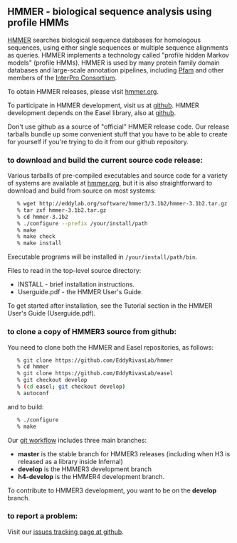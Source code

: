 ## HMMER - biological sequence analysis using profile HMMs

[HMMER](http://hmmer.org) searches biological sequence databases for homologous sequences,
using either single sequences or multiple sequence alignments as
queries. HMMER implements a technology called "profile hidden Markov
models" (profile HMMs). HMMER is used by many protein family domain
databases and large-scale annotation pipelines, including
[Pfam](http://pfam.xfam.org) and other members of the
[InterPro Consortium](http://www.ebi.ac.uk/interpro/).

To obtain HMMER releases, please visit [hmmer.org](http://hmmer.org).

To participate in HMMER development, visit us at
[github](https://github.com/EddyRivasLab/hmmer).  HMMER development
depends on the Easel library, also at
[github](https://github.com/EddyRivasLab/easel).

Don't use github as a source of "official" HMMER release code.  Our
release tarballs bundle up some convenient stuff that you have to be
able to create for yourself if you're trying to do it from our github
repository.


### to download and build the current source code release:

Various tarballs of pre-compiled executables and source code for a
variety of systems are available at [hmmer.org](http://hmmer.org), but
it is also straightforward to download and build from source on most
systems:

```bash
   % wget http://eddylab.org/software/hmmer3/3.1b2/hmmer-3.1b2.tar.gz
   % tar zxf hmmer-3.1b2.tar.gz
   % cd hmmer-3.1b2
   % ./configure --prefix /your/install/path
   % make
   % make check
   % make install
``` 

Executable programs will be installed in `/your/install/path/bin`.

Files to read in the top-level source directory:
   * INSTALL - brief installation instructions.
   * Userguide.pdf - the HMMER User's Guide.
 
To get started after installation, see the Tutorial section in the
HMMER User's Guide (Userguide.pdf).



### to clone a copy of HMMER3 source from github:

You need to clone both the HMMER and Easel repositories, as follows:

```bash
   % git clone https://github.com/EddyRivasLab/hmmer
   % cd hmmer
   % git clone https://github.com/EddyRivasLab/easel
   % git checkout develop
   % (cd easel; git checkout develop)
   % autoconf
```

and to build:

```bash
   % ./configure
   % make
```

Our [git workflow](https://github.com/EddyRivasLab/hmmer/wiki/Git-workflow)
includes three main branches:

 * **master** is the stable branch for HMMER3 releases (including when
   H3 is released as a library inside Infernal)
 * **develop** is the HMMER3 development branch
 * **h4-develop** is the HMMER4 development branch.

To contribute to HMMER3 development, you want to be on the **develop**
branch.


### to report a problem:

Visit our
[issues tracking page at github](https://github.com/EddyRivasLab/hmmer/issues).




